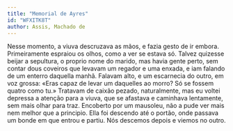 ```yaml
---
title: "Memorial de Ayres"
id: "WFXITK8T"
author: Assis, Machado de
---
```

<div data-schema-version="8"><p>Nesse momento, a viuva descruzava as mãos, e fazia gesto de ir embora. Primeiramente espraiou os olhos, como a ver se estava só. Talvez quizesse beijar a sepultura, o proprio nome do marido, mas havia gente perto, sem contar dous coveiros que levavam um regador e uma enxada, e iam falando de um enterro daquella manhã. Falavam alto, e um escarnecia do outro, em voz grossa: «Eras capaz de levar um daquelles ao morro? Só se fossem quatro como tu.» Tratavam de caixão pezado, naturalmente, mas eu voltei depressa a atenção para a viuva, que se afastava e caminhava lentamente, sem mais olhar para traz. Encoberto por um mausoleu, não a pude ver mais nem melhor que a principio. Ella foi descendo até o portão, onde passava um bonde em que entrou e partiu. Nós descemos depois e viemos no outro.</p> </div>